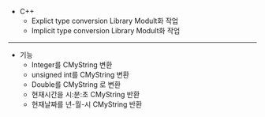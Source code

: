 - C++
  - Explict type conversion Library Modult화 작업
  - Implicit type conversion Library Modult화 작업
 
    
---
 
- 기능 
  - Integer를 CMyString 변환
  - unsigned int를 CMyString 변환
  - Double를 CMyString 로 변환
  - 현재시간을 시:분:초 CMyString 반환
  - 현재날짜를 년-월-시 CMyString 반환


 
    


